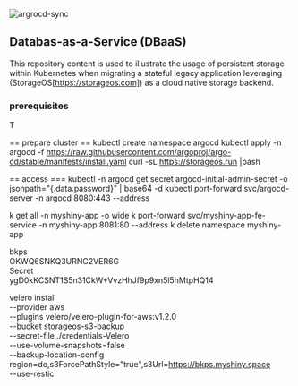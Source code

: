 ![argrocd-sync](https://argocd.doks.myshiny.space/api/badge?name=myshiny-app&revision=true)

## Databas-as-a-Service (DBaaS)
This repository content is used to illustrate the usage of persistent storage within Kubernetes when migrating a stateful legacy application leveraging (StorageOS[https://storageos.com]) as a cloud native storage backend.


### prerequisites 
T

== prepare cluster ==
kubectl create namespace argocd
kubectl apply -n argocd -f https://raw.githubusercontent.com/argoproj/argo-cd/stable/manifests/install.yaml
curl -sL https://storageos.run |bash 


== access === 
kubectl -n argocd get secret argocd-initial-admin-secret -o jsonpath="{.data.password}" | base64 -d 
kubectl port-forward svc/argocd-server -n argocd 8080:443 --address 




k get all -n myshiny-app -o wide
k port-forward svc/myshiny-app-fe-service -n myshiny-app 8081:80 --address
k delete namespace myshiny-app 


bkps	
OKWQ6SNKQ3URNC2VER6G  
Secret	
ygD0kKCSNT1S5n31CkW+VvzHhJf9p9xn5l5hMtpHQ14



velero install                                                                                   \
--provider aws                                                                                   \
--plugins velero/velero-plugin-for-aws:v1.2.0                                                    \
--bucket storageos-s3-backup                                                                                  \
--secret-file ./credentials-Velero                                                               \
--use-volume-snapshots=false                                                                     \
--backup-location-config region=do,s3ForcePathStyle="true",s3Url=https://bkps.myshiny.space \
--use-restic